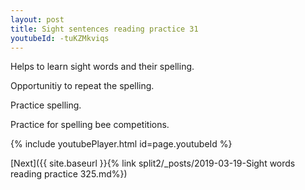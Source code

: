 ```yaml
---
layout: post
title: Sight sentences reading practice 31
youtubeId: -tuKZMkviqs
---
```

 
 
Helps to learn sight words and their spelling.

Opportunitiy to repeat the spelling. 

Practice spelling. 
 
Practice for spelling bee competitions. 
 
{% include youtubePlayer.html id=page.youtubeId %}
 
 

[Next]({{ site.baseurl }}{% link  split2/_posts/2019-03-19-Sight words reading practice 325.md%})
 
